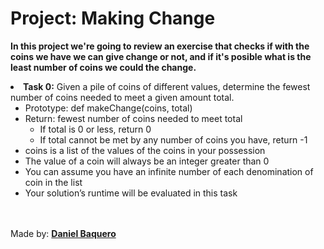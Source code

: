 <html>
<h1>Project: Making Change</h1>
<p><strong>In this project we're going to review an exercise that checks if with the coins we have we can give change or not, and if it's posible what is the least number of coins we could the change.</strong></p>
<body>
<li><strong>Task 0:</strong> Given a pile of coins of different values, determine the fewest number of coins needed to meet a given amount total.
<ul>
<li>Prototype: def makeChange(coins, total)</li>
<li>Return: fewest number of coins needed to meet total
<ul>
<li>If total is 0 or less, return 0</li>
<li>If total cannot be met by any number of coins you have, return -1</li>
</ul>
</li>
<li>coins is a list of the values of the coins in your possession</li>
<li>The value of a coin will always be an integer greater than 0</li>
<li>You can assume you have an infinite number of each denomination of coin in the list</li>
<li>Your solution’s runtime will be evaluated in this task</li>
</ul>
</li>
</body>
<br>
<br>
<footer>Made by: <strong><a href="https://github.com/DanielBaquero28">Daniel Baquero</a></strong></footer>
</html>
